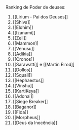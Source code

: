 Ranking de Poder de deuses:

1. [[Lirium - Pai dos Deuses]]
2. [[Shiva]]
3. [[Elohim]]
4. [[Izanami]]
5. [[Zell]]
6. [[Mammon]]
7. [[Venusu]]
8. [[Adikia]]
9. [[Cronos]]
10. [[Sarawatti]] e [[Martin Elrod]]
11. [[Dollos]]
12. [[Squall]]
13. [[Hephaestus]]
14. [[Vinshu]]
15. [[KartiKeya]]
16. [[Adonai]]
17. [[Siege Breaker]]
18. [[Baganor]]
19. [[Fida]]
20. [[Morpheus]]
21. [[Deus da Inocência]]
